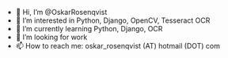- 👋 Hi, I’m @OskarRosenqvist
- 👀 I’m interested in Python, Django, OpenCV, Tesseract OCR
- 🌱 I’m currently learning Python, Django, OCR
- 💞️ I’m looking for work
- 📫 How to reach me: oskar_rosenqvist (AT) hotmail (DOT) com 


